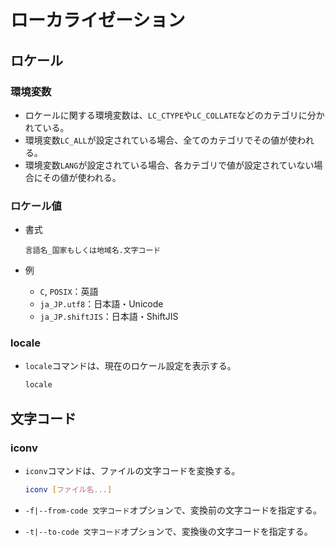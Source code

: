 # ローカライゼーション

## ロケール

### 環境変数

- ロケールに関する環境変数は、`LC_CTYPE`や`LC_COLLATE`などのカテゴリに分かれている。
- 環境変数`LC_ALL`が設定されている場合、全てのカテゴリでその値が使われる。
- 環境変数`LANG`が設定されている場合、各カテゴリで値が設定されていない場合にその値が使われる。

### ロケール値

- 書式

  ```text
  言語名_国家もしくは地域名.文字コード
  ```

- 例
  - `C`, `POSIX`：英語
  - `ja_JP.utf8`：日本語・Unicode
  - `ja_JP.shiftJIS`：日本語・ShiftJIS

### locale

- `locale`コマンドは、現在のロケール設定を表示する。

  ```bash
  locale
  ```

## 文字コード

### iconv

- `iconv`コマンドは、ファイルの文字コードを変換する。

  ```bash
  iconv [ファイル名...]
  ```

- `-f|--from-code 文字コード`オプションで、変換前の文字コードを指定する。
- `-t|--to-code 文字コード`オプションで、変換後の文字コードを指定する。
